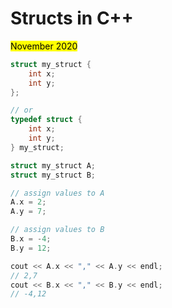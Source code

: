 # Structs in C++

<mark>November 2020</mark>

```cpp
struct my_struct {
    int x;
    int y;
};

// or
typedef struct {
	int x;
	int y;
} my_struct;

struct my_struct A;
struct my_struct B;

// assign values to A
A.x = 2;
A.y = 7;

// assign values to B
B.x = -4;
B.y = 12;

cout << A.x << "," << A.y << endl;
// 2,7
cout << B.x << "," << B.y << endl;
// -4,12
```